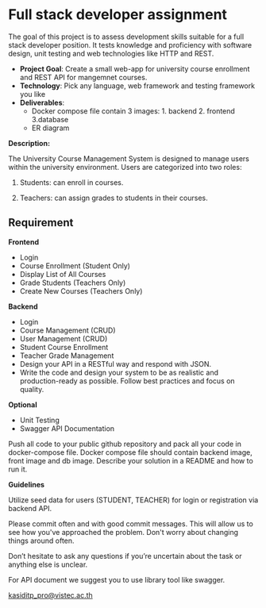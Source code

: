 # Full stack developer assignment

The goal of this project is to assess development skills suitable for a full stack developer position. It tests knowledge and proficiency with software design, unit testing and web technologies like HTTP and REST.


- **Project Goal**:  Create a small web-app for university course enrollment and REST API for mangemnet courses.
- **Technology**: Pick any language, web framework and testing framework you like
- **Deliverables**:
	 - Docker compose file contain 3 images: 1. backend 2. frontend 3.database
	 - ER diagram

**Description:**

The University Course Management System is designed to manage users within the university environment. Users are categorized into two roles:

1. Students: can enroll in courses.

2. Teachers: can assign grades to students in their courses.



## Requirement

**Frontend**

 - Login
 - Course Enrollment (Student Only)
 - Display List of All Courses
 - Grade Students (Teachers Only)
 - Create New Courses (Teachers Only)

**Backend**

 - Login
 - Course Management (CRUD)
 - User Management (CRUD)
 - Student Course Enrollment
 - Teacher Grade Management
 - Design your API in a RESTful way and respond with JSON.
 - Write the code and design your system to be as realistic and production-ready as possible. Follow best practices and focus on quality.

**Optional**
 - Unit Testing
 - Swagger API Documentation


Push all code to your public github repository and pack all your code in docker-compose file. Docker compose file should contain backend image, front image and db image. Describe your solution in a README and how to run it.


**Guidelines**

Utilize seed data for users (STUDENT, TEACHER) for login or registration via backend API.

Please commit often and with good commit messages. This will allow us to see how you've approached the problem. Don't worry about changing things around often.

Don’t hesitate to ask any questions if you’re uncertain about the task or anything else is unclear.


For API document we suggest you to use library tool like swagger.

kasiditp_pro@vistec.ac.th

